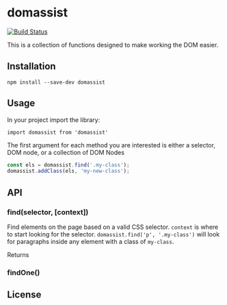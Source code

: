 # domassist

[![Build Status](https://travis-ci.org/firstandthird/domassist.svg?branch=master)](https://travis-ci.org/firstandthird/domassist)

This is a collection of functions designed to make working the DOM easier.

## Installation

`npm install --save-dev domassist`

## Usage

In your project import the library:

`import domassist from 'domassist'`

The first argument for each method you are interested is either a selector, DOM node, or a collection of 
DOM Nodes

```javascript
const els = domassist.find('.my-class');
domassist.addClass(els, 'my-new-class');
```

## API

### find(selector, [context])

Find elements on the page based on a valid CSS selector. `context` is where to start looking for the selector.
`domassist.find('p', '.my-class')` will look for paragraphs inside any element with a class of `my-class`.

Returns 

### findOne()

## License
